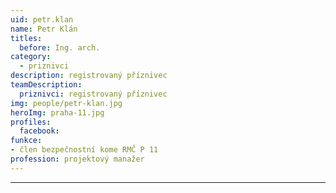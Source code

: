 ```yaml
---
uid: petr.klan
name: Petr Klán
titles:
  before: Ing. arch.
category:
  - priznivci
description: registrovaný příznivec 
teamDescription:
  priznivci: registrovaný příznivec
img: people/petr-klan.jpg
heroImg: praha-11.jpg
profiles:
  facebook: 
funkce: 
- člen bezpečnostní kome RMČ P 11
profession: projektový manažer
---
```







---
